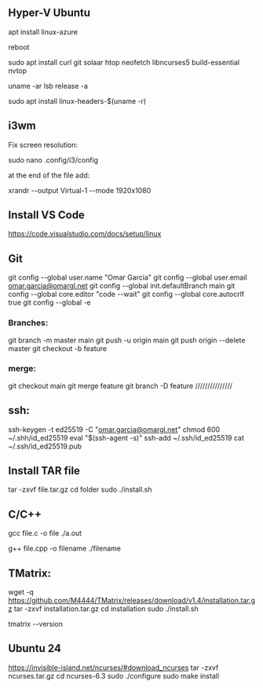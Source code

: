 ## Hyper-V Ubuntu

apt install linux-azure

reboot

sudo apt install curl git solaar htop neofetch libncurses5 build-essential nvtop

uname -ar
lsb release -a

sudo apt install linux-headers-$(uname -r)


## i3wm
Fix screen resolution:

sudo nano .config/i3/config

at the end of the file add:

xrandr --output Virtual-1 --mode 1920x1080

## Install VS Code

https://code.visualstudio.com/docs/setup/linux


## Git

git config --global user.name "Omar Garcia"
git config --global user.email omar.garcia@omargl.net
git config --global init.defaultBranch main
git config --global core.editor "code --wait"
git config --global core.autocrlf true
git config --global -e

### Branches:

git branch -m master main
git push -u origin main
git push origin --delete master
git checkout -b feature

### merge:

git checkout main
git merge feature
git branch -D feature
///////////////

## ssh:

ssh-keygen -t ed25519 -C "omar.garcia@omargl.net"
chmod 600 ~/.shh/id_ed25519
eval "$(ssh-agent -s)"
ssh-add ~/.ssh/id_ed25519
cat ~/.ssh/id_ed25519.pub

## Install TAR file

tar -zxvf file.tar.gz
cd folder
sudo ./install.sh

## C/C++

gcc file.c -o file
./a.out

g++ file.cpp -o filename
./filename

## TMatrix:
wget -q https://github.com/M4444/TMatrix/releases/download/v1.4/installation.tar.gz
tar -zxvf installation.tar.gz
cd installation
sudo ./install.sh

tmatrix --version

## Ubuntu 24
https://invisible-island.net/ncurses/#download_ncurses
tar -zxvf ncurses.tar.gz
cd ncurses-6.3
sudo ./configure
sudo make install
